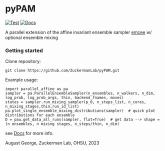 # pyPAM
[![Test](https://github.com/ZuckermanLab/pyPAM/actions/workflows/python-app.yml/badge.svg)](https://github.com/ZuckermanLab/pyPAM/actions/workflows/python-app.yml) [![Docs](https://github.com/ZuckermanLab/pyPAM/actions/workflows/build-docs.yml/badge.svg)](https://github.com/ZuckermanLab/pyPAM/actions/workflows/build-docs.yml)

A parallel extension of the affine invariant ensemble sampler [emcee](https://emcee.readthedocs.io/en/stable/) w/ optional ensemble mixing

### Getting started

Clone repository:
```
git clone https://github.com/ZuckermanLab/pyPAM.git
```
Example usage:
```
import parallel_affine as pa
sampler = pa.ParallelEnsembleSampler(n_ensembles, n_walkers, n_dim, log_prob, log_prob_args, thin, backend_fnames, moves)
states = sampler.run_mixing_sampler(p_0, n_steps_list, n_cores, n_mixing_stages,thin,run_id_list)
pa.plot_single_ensemble_mixing_distributions(sampler)  # quick plot distributions for each ensemble
D = pau.get_data_all_runs(sampler, flat=True)  # get data --> shape = (n ensembles, n mixing stages, n_steps/thin, n_dim)
```

see [Docs](https://zuckermanlab.github.io/pyPAM/) for more info.

August George, Zuckerman Lab, OHSU, 2023
